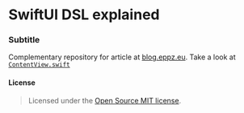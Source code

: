 # SwiftUI DSL explained
### Subtitle


Complementary repository for article at [blog.eppz.eu]. Take a look at [`ContentView.swift`]


#### License
> Licensed under the [Open Source MIT license].


[blog.eppz.eu]: http://blog.eppz.eu
[`ContentView.swift`]: SwiftUI_DSL_explained/ContentView.swift
[Open Source MIT license]: http://en.wikipedia.org/wiki/MIT_License




